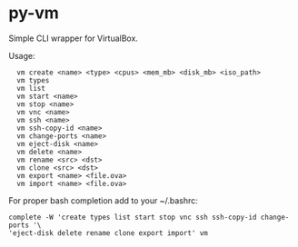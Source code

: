 # py-vm

Simple CLI wrapper for VirtualBox.

Usage:

```
  vm create <name> <type> <cpus> <mem_mb> <disk_mb> <iso_path>
  vm types
  vm list
  vm start <name>
  vm stop <name>
  vm vnc <name>
  vm ssh <name>
  vm ssh-copy-id <name>
  vm change-ports <name>
  vm eject-disk <name>
  vm delete <name>
  vm rename <src> <dst>
  vm clone <src> <dst>
  vm export <name> <file.ova>
  vm import <name> <file.ova>
```

For proper bash completion add to your ~/.bashrc:

```
complete -W 'create types list start stop vnc ssh ssh-copy-id change-ports '\
'eject-disk delete rename clone export import' vm
```
